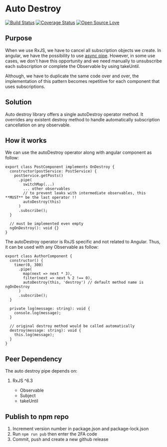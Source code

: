 # Auto Destroy

[![Build Status](https://travis-ci.org/elie29/autodestroy.svg?branch=master)](https://travis-ci.org/elie29/autodestroy)
[![Coverage Status](https://coveralls.io/repos/github/elie29/autodestroy/badge.svg?branch=master)](https://coveralls.io/github/elie29/autodestroy?branch=master)
[![Open Source Love](https://badges.frapsoft.com/os/v3/open-source.svg?v=102)](https://github.com/elie29/autodestory)

## Purpose

When we use RxJS, we have to cancel all subscription objects we create. In angular, we have the possibility to use [async pipe](https://angular.io/api/common/AsyncPipe). However, in some use cases, we don't have this opportunity and we need manually to unsubscribe each subscription or complete the Observable by using takeUntil.

Although, we have to duplicate the same code over and over, the implementation of this pattern becomes repetitive for each component that uses subscriptions.

## Solution

Auto destroy library offers a single autoDestroy operator method. It overrides any existent destroy method to handle automatically subscription cancellation on any observable.

## How it works

We can use the autoDestroy operator along with angular component as follow:

```TS
export class PostComponent implements OnDestroy {
  constructor(postService: PostService) {
    postService.getPosts()
      .pipe(
        switchMap(...)
        ... other observables
        // to prevent leaks with intermediate observables, this **MUST** be the last operator !!
        autoDestroy(this)
      )
      .subscribe();
  }

  // must be implemented even empty
  ngOnDestroy(): void {}
}
```

The autoDestroy operator is RxJS specific and not related to Angular. Thus, it can be used with any Observable as follow:

```TS
export class AuthorComponent {
  constructor() {
    timer(0, 300)
      .pipe(
        map(next => next * 3),
        filter(next => next % 2 !== 0),
        autoDestroy(this, 'destroy') // default method name is ngOnDestroy
      )
      .subscribe();
  }

  private log(message: string): void {
    console.log(message);
  }

  // original destroy method would be called automatically
  destroy(message: string): void {
    this.log(message);
  }
}
```

## Peer Dependency

The auto destroy pipe depends on:

1. RxJS ^6.3

   - Observable
   - Subject
   - takeUntil

## Publish to npm repo

1. Increment version number in package.json and package-lock.json
1. Run `npm run pub` then enter the 2FA code
1. Commit, push and create a new github release
